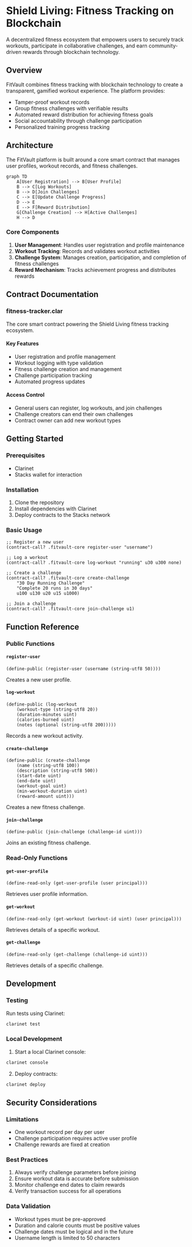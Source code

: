 # Shield Living: Fitness Tracking on Blockchain

A decentralized fitness ecosystem that empowers users to securely track workouts, participate in collaborative challenges, and earn community-driven rewards through blockchain technology.

## Overview

FitVault combines fitness tracking with blockchain technology to create a transparent, gamified workout experience. The platform provides:

- Tamper-proof workout records
- Group fitness challenges with verifiable results
- Automated reward distribution for achieving fitness goals
- Social accountability through challenge participation
- Personalized training progress tracking

## Architecture

The FitVault platform is built around a core smart contract that manages user profiles, workout records, and fitness challenges.

```mermaid
graph TD
    A[User Registration] --> B[User Profile]
    B --> C[Log Workouts]
    B --> D[Join Challenges]
    C --> E[Update Challenge Progress]
    D --> E
    E --> F[Reward Distribution]
    G[Challenge Creation] --> H[Active Challenges]
    H --> D
```

### Core Components

1. **User Management**: Handles user registration and profile maintenance
2. **Workout Tracking**: Records and validates workout activities
3. **Challenge System**: Manages creation, participation, and completion of fitness challenges
4. **Reward Mechanism**: Tracks achievement progress and distributes rewards

## Contract Documentation

### fitness-tracker.clar

The core smart contract powering the Shield Living fitness tracking ecosystem.

#### Key Features

- User registration and profile management
- Workout logging with type validation
- Fitness challenge creation and management
- Challenge participation tracking
- Automated progress updates

#### Access Control

- General users can register, log workouts, and join challenges
- Challenge creators can end their own challenges
- Contract owner can add new workout types

## Getting Started

### Prerequisites

- Clarinet
- Stacks wallet for interaction

### Installation

1. Clone the repository
2. Install dependencies with Clarinet
3. Deploy contracts to the Stacks network

### Basic Usage

```clarity
;; Register a new user
(contract-call? .fitvault-core register-user "username")

;; Log a workout
(contract-call? .fitvault-core log-workout "running" u30 u300 none)

;; Create a challenge
(contract-call? .fitvault-core create-challenge 
    "30 Day Running Challenge" 
    "Complete 20 runs in 30 days" 
    u100 u130 u20 u15 u1000)

;; Join a challenge
(contract-call? .fitvault-core join-challenge u1)
```

## Function Reference

### Public Functions

#### `register-user`
```clarity
(define-public (register-user (username (string-utf8 50))))
```
Creates a new user profile.

#### `log-workout`
```clarity
(define-public (log-workout 
    (workout-type (string-utf8 20)) 
    (duration-minutes uint) 
    (calories-burned uint) 
    (notes (optional (string-utf8 200)))))
```
Records a new workout activity.

#### `create-challenge`
```clarity
(define-public (create-challenge 
    (name (string-utf8 100)) 
    (description (string-utf8 500))
    (start-date uint)
    (end-date uint)
    (workout-goal uint)
    (min-workout-duration uint)
    (reward-amount uint)))
```
Creates a new fitness challenge.

#### `join-challenge`
```clarity
(define-public (join-challenge (challenge-id uint)))
```
Joins an existing fitness challenge.

### Read-Only Functions

#### `get-user-profile`
```clarity
(define-read-only (get-user-profile (user principal)))
```
Retrieves user profile information.

#### `get-workout`
```clarity
(define-read-only (get-workout (workout-id uint) (user principal)))
```
Retrieves details of a specific workout.

#### `get-challenge`
```clarity
(define-read-only (get-challenge (challenge-id uint)))
```
Retrieves details of a specific challenge.

## Development

### Testing

Run tests using Clarinet:

```bash
clarinet test
```

### Local Development

1. Start a local Clarinet console:
```bash
clarinet console
```

2. Deploy contracts:
```bash
clarinet deploy
```

## Security Considerations

### Limitations

- One workout record per day per user
- Challenge participation requires active user profile
- Challenge rewards are fixed at creation

### Best Practices

1. Always verify challenge parameters before joining
2. Ensure workout data is accurate before submission
3. Monitor challenge end dates to claim rewards
4. Verify transaction success for all operations

### Data Validation

- Workout types must be pre-approved
- Duration and calorie counts must be positive values
- Challenge dates must be logical and in the future
- Username length is limited to 50 characters